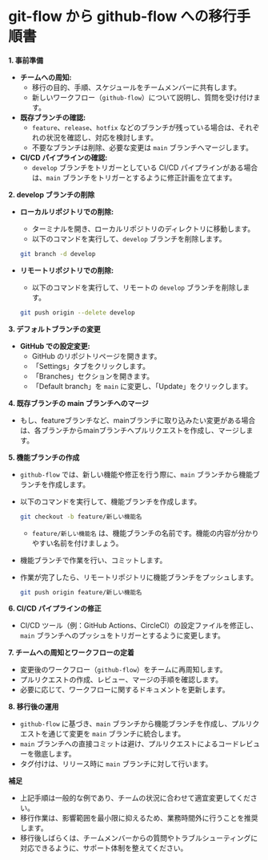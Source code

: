 # git-flow から github-flow への移行手順書

**1. 事前準備**

* **チームへの周知:**
    * 移行の目的、手順、スケジュールをチームメンバーに共有します。
    * 新しいワークフロー（`github-flow`）について説明し、質問を受け付けます。
* **既存ブランチの確認:**
    * `feature`、`release`、`hotfix` などのブランチが残っている場合は、それぞれの状況を確認し、対応を検討します。
    * 不要なブランチは削除、必要な変更は `main` ブランチへマージします。
* **CI/CD パイプラインの確認:**
    * `develop` ブランチをトリガーとしている CI/CD パイプラインがある場合は、`main` ブランチをトリガーとするように修正計画を立てます。

**2. develop ブランチの削除**

* **ローカルリポジトリでの削除:**
    * ターミナルを開き、ローカルリポジトリのディレクトリに移動します。
    * 以下のコマンドを実行して、`develop` ブランチを削除します。

    ```bash
    git branch -d develop
    ```

* **リモートリポジトリでの削除:**
    * 以下のコマンドを実行して、リモートの `develop` ブランチを削除します。

    ```bash
    git push origin --delete develop
    ```

**3. デフォルトブランチの変更**

* **GitHub での設定変更:**
    * GitHub のリポジトリページを開きます。
    * 「Settings」タブをクリックします。
    * 「Branches」セクションを開きます。
    * 「Default branch」を `main` に変更し、「Update」をクリックします。

**4. 既存ブランチの main ブランチへのマージ**

* もし、featureブランチなど、mainブランチに取り込みたい変更がある場合は、各ブランチからmainブランチへプルリクエストを作成し、マージします。

**5. 機能ブランチの作成**

* `github-flow` では、新しい機能や修正を行う際に、`main` ブランチから機能ブランチを作成します。
* 以下のコマンドを実行して、機能ブランチを作成します。

    ```bash
    git checkout -b feature/新しい機能名
    ```

    * `feature/新しい機能名` は、機能ブランチの名前です。機能の内容が分かりやすい名前を付けましょう。
* 機能ブランチで作業を行い、コミットします。
* 作業が完了したら、リモートリポジトリに機能ブランチをプッシュします。

    ```bash
    git push origin feature/新しい機能名
    ```

**6. CI/CD パイプラインの修正**

* CI/CD ツール（例：GitHub Actions、CircleCI）の設定ファイルを修正し、`main` ブランチへのプッシュをトリガーとするように変更します。

**7. チームへの周知とワークフローの定着**

* 変更後のワークフロー（`github-flow`）をチームに再周知します。
* プルリクエストの作成、レビュー、マージの手順を確認します。
* 必要に応じて、ワークフローに関するドキュメントを更新します。

**8. 移行後の運用**

* `github-flow` に基づき、`main` ブランチから機能ブランチを作成し、プルリクエストを通じて変更を `main` ブランチに統合します。
* `main` ブランチへの直接コミットは避け、プルリクエストによるコードレビューを徹底します。
* タグ付けは、リリース時に `main` ブランチに対して行います。

**補足**

* 上記手順は一般的な例であり、チームの状況に合わせて適宜変更してください。
* 移行作業は、影響範囲を最小限に抑えるため、業務時間外に行うことを推奨します。
* 移行後しばらくは、チームメンバーからの質問やトラブルシューティングに対応できるように、サポート体制を整えてください。